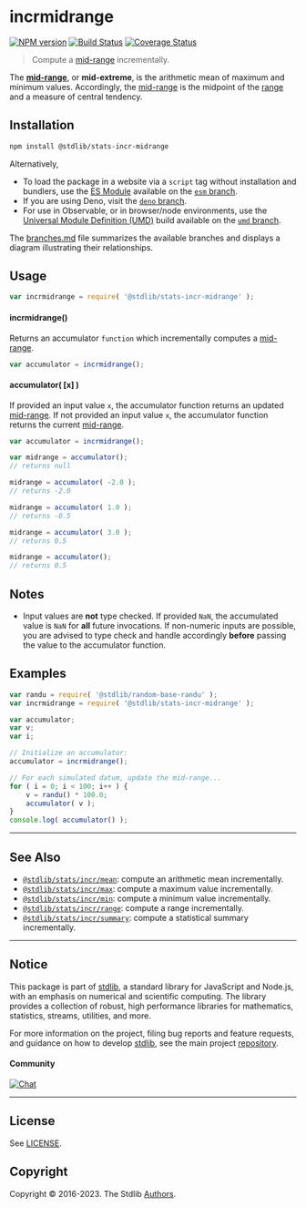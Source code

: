 <!--

@license Apache-2.0

Copyright (c) 2018 The Stdlib Authors.

Licensed under the Apache License, Version 2.0 (the "License");
you may not use this file except in compliance with the License.
You may obtain a copy of the License at

   http://www.apache.org/licenses/LICENSE-2.0

Unless required by applicable law or agreed to in writing, software
distributed under the License is distributed on an "AS IS" BASIS,
WITHOUT WARRANTIES OR CONDITIONS OF ANY KIND, either express or implied.
See the License for the specific language governing permissions and
limitations under the License.

-->

# incrmidrange

[![NPM version][npm-image]][npm-url] [![Build Status][test-image]][test-url] [![Coverage Status][coverage-image]][coverage-url] <!-- [![dependencies][dependencies-image]][dependencies-url] -->

> Compute a [mid-range][mid-range] incrementally.

<section class="intro">

The [**mid-range**][mid-range], or **mid-extreme**, is the arithmetic mean of maximum and minimum values. Accordingly, the [mid-range][mid-range] is the midpoint of the [range][range] and a measure of central tendency.

</section>

<!-- /.intro -->

<section class="installation">

## Installation

```bash
npm install @stdlib/stats-incr-midrange
```

Alternatively,

-   To load the package in a website via a `script` tag without installation and bundlers, use the [ES Module][es-module] available on the [`esm` branch][esm-url].
-   If you are using Deno, visit the [`deno` branch][deno-url].
-   For use in Observable, or in browser/node environments, use the [Universal Module Definition (UMD)][umd] build available on the [`umd` branch][umd-url].

The [branches.md][branches-url] file summarizes the available branches and displays a diagram illustrating their relationships.

</section>

<section class="usage">

## Usage

```javascript
var incrmidrange = require( '@stdlib/stats-incr-midrange' );
```

#### incrmidrange()

Returns an accumulator `function` which incrementally computes a [mid-range][mid-range].

```javascript
var accumulator = incrmidrange();
```

#### accumulator( \[x] )

If provided an input value `x`, the accumulator function returns an updated [mid-range][mid-range]. If not provided an input value `x`, the accumulator function returns the current [mid-range][mid-range].

```javascript
var accumulator = incrmidrange();

var midrange = accumulator();
// returns null

midrange = accumulator( -2.0 );
// returns -2.0

midrange = accumulator( 1.0 );
// returns -0.5

midrange = accumulator( 3.0 );
// returns 0.5

midrange = accumulator();
// returns 0.5
```

</section>

<!-- /.usage -->

<section class="notes">

## Notes

-   Input values are **not** type checked. If provided `NaN`, the accumulated value is `NaN` for **all** future invocations. If non-numeric inputs are possible, you are advised to type check and handle accordingly **before** passing the value to the accumulator function.

</section>

<!-- /.notes -->

<section class="examples">

## Examples

<!-- eslint no-undef: "error" -->

```javascript
var randu = require( '@stdlib/random-base-randu' );
var incrmidrange = require( '@stdlib/stats-incr-midrange' );

var accumulator;
var v;
var i;

// Initialize an accumulator:
accumulator = incrmidrange();

// For each simulated datum, update the mid-range...
for ( i = 0; i < 100; i++ ) {
    v = randu() * 100.0;
    accumulator( v );
}
console.log( accumulator() );
```

</section>

<!-- /.examples -->

<!-- Section for related `stdlib` packages. Do not manually edit this section, as it is automatically populated. -->

<section class="related">

* * *

## See Also

-   <span class="package-name">[`@stdlib/stats/incr/mean`][@stdlib/stats/incr/mean]</span><span class="delimiter">: </span><span class="description">compute an arithmetic mean incrementally.</span>
-   <span class="package-name">[`@stdlib/stats/incr/max`][@stdlib/stats/incr/max]</span><span class="delimiter">: </span><span class="description">compute a maximum value incrementally.</span>
-   <span class="package-name">[`@stdlib/stats/incr/min`][@stdlib/stats/incr/min]</span><span class="delimiter">: </span><span class="description">compute a minimum value incrementally.</span>
-   <span class="package-name">[`@stdlib/stats/incr/range`][@stdlib/stats/incr/range]</span><span class="delimiter">: </span><span class="description">compute a range incrementally.</span>
-   <span class="package-name">[`@stdlib/stats/incr/summary`][@stdlib/stats/incr/summary]</span><span class="delimiter">: </span><span class="description">compute a statistical summary incrementally.</span>

</section>

<!-- /.related -->

<!-- Section for all links. Make sure to keep an empty line after the `section` element and another before the `/section` close. -->


<section class="main-repo" >

* * *

## Notice

This package is part of [stdlib][stdlib], a standard library for JavaScript and Node.js, with an emphasis on numerical and scientific computing. The library provides a collection of robust, high performance libraries for mathematics, statistics, streams, utilities, and more.

For more information on the project, filing bug reports and feature requests, and guidance on how to develop [stdlib][stdlib], see the main project [repository][stdlib].

#### Community

[![Chat][chat-image]][chat-url]

---

## License

See [LICENSE][stdlib-license].


## Copyright

Copyright &copy; 2016-2023. The Stdlib [Authors][stdlib-authors].

</section>

<!-- /.stdlib -->

<!-- Section for all links. Make sure to keep an empty line after the `section` element and another before the `/section` close. -->

<section class="links">

[npm-image]: http://img.shields.io/npm/v/@stdlib/stats-incr-midrange.svg
[npm-url]: https://npmjs.org/package/@stdlib/stats-incr-midrange

[test-image]: https://github.com/stdlib-js/stats-incr-midrange/actions/workflows/test.yml/badge.svg?branch=main
[test-url]: https://github.com/stdlib-js/stats-incr-midrange/actions/workflows/test.yml?query=branch:main

[coverage-image]: https://img.shields.io/codecov/c/github/stdlib-js/stats-incr-midrange/main.svg
[coverage-url]: https://codecov.io/github/stdlib-js/stats-incr-midrange?branch=main

<!--

[dependencies-image]: https://img.shields.io/david/stdlib-js/stats-incr-midrange.svg
[dependencies-url]: https://david-dm.org/stdlib-js/stats-incr-midrange/main

-->

[chat-image]: https://img.shields.io/gitter/room/stdlib-js/stdlib.svg
[chat-url]: https://gitter.im/stdlib-js/stdlib/

[stdlib]: https://github.com/stdlib-js/stdlib

[stdlib-authors]: https://github.com/stdlib-js/stdlib/graphs/contributors

[umd]: https://github.com/umdjs/umd
[es-module]: https://developer.mozilla.org/en-US/docs/Web/JavaScript/Guide/Modules

[deno-url]: https://github.com/stdlib-js/stats-incr-midrange/tree/deno
[umd-url]: https://github.com/stdlib-js/stats-incr-midrange/tree/umd
[esm-url]: https://github.com/stdlib-js/stats-incr-midrange/tree/esm
[branches-url]: https://github.com/stdlib-js/stats-incr-midrange/blob/main/branches.md

[stdlib-license]: https://raw.githubusercontent.com/stdlib-js/stats-incr-midrange/main/LICENSE

[range]: https://en.wikipedia.org/wiki/Range_%28statistics%29

[mid-range]: https://en.wikipedia.org/wiki/Mid-range

<!-- <related-links> -->

[@stdlib/stats/incr/mean]: https://github.com/stdlib-js/stats-incr-mean

[@stdlib/stats/incr/max]: https://github.com/stdlib-js/stats-incr-max

[@stdlib/stats/incr/min]: https://github.com/stdlib-js/stats-incr-min

[@stdlib/stats/incr/range]: https://github.com/stdlib-js/stats-incr-range

[@stdlib/stats/incr/summary]: https://github.com/stdlib-js/stats-incr-summary

<!-- </related-links> -->

</section>

<!-- /.links -->
